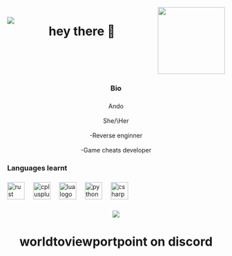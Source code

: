 <img align="right" height="155" src="https://i.pinimg.com/originals/6e/5c/2f/6e5c2fd2e5f101c74f20a65f4fe9c396.gif"  />

###

<img align="left" src="https://profile-counter.glitch.me/ando/count.svg?"  />

###

<h1 align="center">hey there 👋</h1>

###

<br clear="both">

<h3 align="center">Bio</h3>

###

<p align="center">Ando<br><br>She/\Her<br><br>-Reverse enginner<br><br>-Game cheats developer</p>

###

<h3 align="left">Languages learnt</h3>

###

<div align="left">
  <img src="https://cdn.jsdelivr.net/gh/devicons/devicon/icons/rust/rust-original.svg" height="40" alt="rust logo"  />
  <img width="12" />
  <img src="https://cdn.jsdelivr.net/gh/devicons/devicon/icons/cplusplus/cplusplus-original.svg" height="40" alt="cplusplus logo"  />
  <img width="12" />
  <img src="https://cdn.jsdelivr.net/gh/devicons/devicon/icons/lua/lua-original.svg" height="40" alt="lua logo"  />
  <img width="12" />
  <img src="https://cdn.jsdelivr.net/gh/devicons/devicon/icons/python/python-original.svg" height="40" alt="python logo"  />
  <img width="12" />
  <img src="https://cdn.jsdelivr.net/gh/devicons/devicon/icons/csharp/csharp-original.svg" height="40" alt="csharp logo"  />
</div>

###

<div align="center">
  <img src="https://profile-counter.glitch.me/ando/count.svg?"  />
</div>

###

<h1 align="center">worldtoviewportpoint on discord</h1>

###
